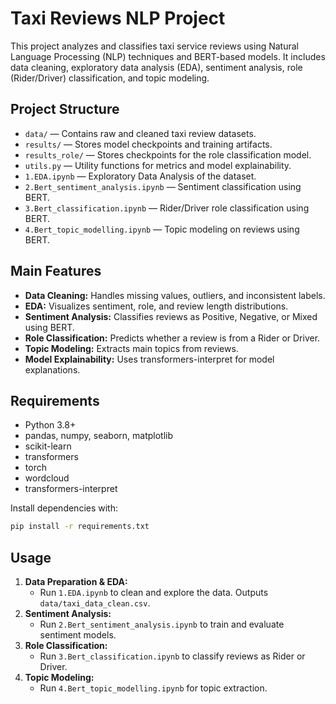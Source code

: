 # Taxi Reviews NLP Project

This project analyzes and classifies taxi service reviews using Natural Language Processing (NLP) techniques and BERT-based models. It includes data cleaning, exploratory data analysis (EDA), sentiment analysis, role (Rider/Driver) classification, and topic modeling.

## Project Structure

- `data/` — Contains raw and cleaned taxi review datasets.
- `results/` — Stores model checkpoints and training artifacts.
- `results_role/` — Stores checkpoints for the role classification model.
- `utils.py` — Utility functions for metrics and model explainability.
- `1.EDA.ipynb` — Exploratory Data Analysis of the dataset.
- `2.Bert_sentiment_analysis.ipynb` — Sentiment classification using BERT.
- `3.Bert_classification.ipynb` — Rider/Driver role classification using BERT.
- `4.Bert_topic_modelling.ipynb` — Topic modeling on reviews using BERT.

## Main Features

- **Data Cleaning:** Handles missing values, outliers, and inconsistent labels.
- **EDA:** Visualizes sentiment, role, and review length distributions.
- **Sentiment Analysis:** Classifies reviews as Positive, Negative, or Mixed using BERT.
- **Role Classification:** Predicts whether a review is from a Rider or Driver.
- **Topic Modeling:** Extracts main topics from reviews.
- **Model Explainability:** Uses transformers-interpret for model explanations.

## Requirements

- Python 3.8+
- pandas, numpy, seaborn, matplotlib
- scikit-learn
- transformers
- torch
- wordcloud
- transformers-interpret

Install dependencies with:

```bash
pip install -r requirements.txt
```

## Usage

1. **Data Preparation & EDA:**
   - Run `1.EDA.ipynb` to clean and explore the data. Outputs `data/taxi_data_clean.csv`.
2. **Sentiment Analysis:**
   - Run `2.Bert_sentiment_analysis.ipynb` to train and evaluate sentiment models.
3. **Role Classification:**
   - Run `3.Bert_classification.ipynb` to classify reviews as Rider or Driver.
4. **Topic Modeling:**
   - Run `4.Bert_topic_modelling.ipynb` for topic extraction.


